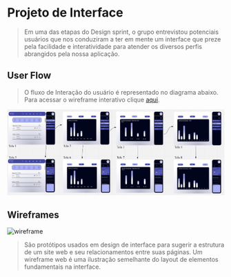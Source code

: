 
# Projeto de Interface

> Em uma das etapas do Design sprint, o grupo entrevistou potenciais usuários que
> nos conduziram a ter em mente um interface que preze pela facilidade e interatividade para
> atender os diversos perfis abrangidos pela nossa aplicação.

## User Flow

> O fluxo de Interação do usuário é representado no diagrama abaixo.
> Para acessar o wireframe interativo clique <a href="https://www.figma.com/proto/kEwo0XUwztCRyyTST92P4P/Pagina-Principal?node-id=1%3A2&starting-point-node-id=1%3A2" target="blank">aqui</a>.

![Exemplo de UserFlow](images/Screenshot_2.png)

<!--teste-->
## Wireframes

![wireframe](https://user-images.githubusercontent.com/52513984/135323831-979117ed-f3ad-4935-8057-31f0f71888ef.jpeg)

> São protótipos usados em design de interface para sugerir a
> estrutura de um site web e seu relacionamentos entre suas
> páginas. Um wireframe web é uma ilustração semelhante do
> layout de elementos fundamentais na interface.
> 
> 
<!-- - [Ferramentas de Wireframes](https://rockcontent.com/blog/wireframes/)
 - [MarvelApp](https://marvelapp.com/developers/documentation/tutorials/) -->
